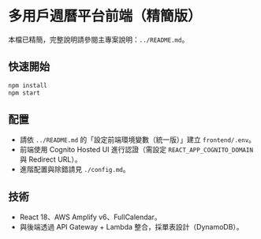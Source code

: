 # 多用戶週曆平台前端（精簡版）

本檔已精簡，完整說明請參閱主專案說明：`../README.md`。

## 快速開始

```bash
npm install
npm start
```

## 配置

- 請依 `../README.md` 的「設定前端環境變數（統一版）」建立 `frontend/.env`。
- 前端使用 Cognito Hosted UI 進行認證（需設定 `REACT_APP_COGNITO_DOMAIN` 與 Redirect URL）。
- 進階配置與除錯請見 `./config.md`。

## 技術

- React 18、AWS Amplify v6、FullCalendar。
- 與後端透過 API Gateway + Lambda 整合，採單表設計（DynamoDB）。
